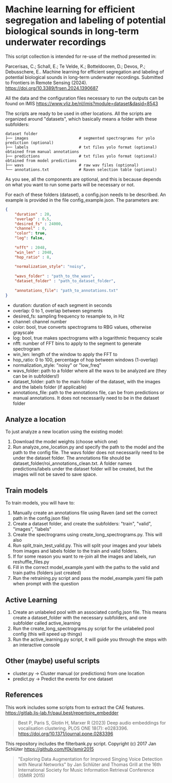 # Machine learning for efficient segregation and labeling of potential biological sounds in long-term underwater recordings

This script collection is intended for re-use of the method presented in: 

Parcerisas, C.; Schall, E.; Te Velde, K.; Botteldooren, D.; Devos, P.; Debusschere, E.. 
Machine learning for efficient segregation and labeling of potential biological sounds in long-term underwater 
recordings. Submitted to Frontiers in Remote Sensing (2024). https://doi.org/10.3389/frsen.2024.1390687

All the data and the configuration files necessary to run the outputs can be found on IMIS https://www.vliz.be/nl/imis?module=dataset&dasid=8543 

The scripts are ready to be used in other locations. All the scripts are organized around "datasets", which basically 
means a folder with these subfolders: 


    dataset folder
    ├── images                      # segmented spectrograms for yolo prediction (optional)
    ├── labels                      # txt files yolo format (optional) obtained from manual annotations
    ├── predictions                 # txt files yolo format (optional) obtained from model predictions
    ├── wavs                        # raw wav files (optional)
    └── annotations.txt             # Raven selection table (optional)

As you see, all the components are optional, and this is because depends on what you want to run some parts will be 
necessary or not. 

For each of these folders (dataset), a config.json needs to be described. An example is provided in the file 
config_example.json. The parameters are: 
```json
{
    "duration" : 20, 
    "overlap" : 0.5,
    "desired_fs" : 24000,
    "channel" : 0,
    "color": true, 
    "log": false,
    
    "nfft" : 2048,
    "win_len" : 2048,
    "hop_ratio" : 8,
    
    "normalization_style": "noisy",
    
    "wavs_folder" : "path_to_the_wavs",
    "dataset_folder" : "path_to_dataset_folder",
    
    "annotations_file": "path_to_annotations.txt"
}
```

* duration: duration of each segment in seconds 
* overlap: 0 to 1, overlap between segments 
* desired_fs: sampling frequency to resample to, in Hz 
* channel: channel number 
* color: bool, true converts spectrograms to RBG values, otherwise grayscale 
* log: bool, true makes spectrograms with a logarithmic frequency scale 
* nfft: number of FFT bins to apply to the segment to generate spectrogram
* win_len: length of the window to apply the FFT to 
* hop_ratio: 0 to 100, percentage of hop between windows (1-overlap)
* normalization_style: "noisy" or "low_freq"
* wavs_folder: path to a folder where all the wavs to be analyzed are (they can be in subfolders!)
* dataset_folder: path to the main folder of the dataset, with the images and the labels folder (if applicable)
* annotations_file: path to the annotations file, can be from predictions or manual annotations. 
It does not necessarily need to be in the dataset folder


## Analyze a location 
To just analyze a new location using the existing model: 
1. Download the model weights (choose which one)
2. Run analyze_one_location.py and specify the path to the model and the path to the config file. 
The wavs folder does not necessarily need to be under the dataset folder.
The annotations file should be dataset_folder/roi_annotations_clean.txt. 
A folder names predictions/labels under the dataset folder will be created, but the images will not be saved to save
space.


## Train models 
To train models, you will have to: 
1. Manually create an annotations file using Raven (and set the correct path in the config.json file)
2. Create a dataset folder, and create the subfolders: "train", "valid", "images", "labels"
3. Create the spectrograms using create_long_spectrograms.py. This will also 
4. Run split_train_test_valid.py. This will split your images and your labels from images and labels folder to the train
and valid folders.
5. If for some reason you want to re-join all the images and labels, run reshuffle_files.py
6. Fill in the correct model_example.yaml with the paths to the valid and train paths (folders just created)
7. Run the retraining.py script and pass the model_example.yaml file path when prompt with the question


## Active Learning 
1. Create an unlabeled pool with an associated config.json file. This means create a dataset_folder with the necessary
subfolders, and one subfolder called active_learning
2. Run the create_long_spectrograms.py script for the unlabeled pool config (this will speed up things)
3. Run the active_learning.py script, it will guide you through the steps with an interactive console


## Other (maybe) useful scripts
* cluster.py -> Cluster manual (or predictions) from one location 
* predict.py -> Predict the events for one dataset



## References
This work includes some scripts from to extract the CAE features. 
https://gitlab.lis-lab.fr/paul.best/repertoire_embedder
> Best P, Paris S, Glotin H, Marxer R (2023) Deep audio embeddings for vocalisation clustering. PLOS ONE 18(7): e0283396. https://doi.org/10.1371/journal.pone.0283396

This repository includes the filterbank.py script. Copyright (c) 2017 Jan Schlüter
https://github.com/f0k/ismir2015
> "Exploring Data Augmentation for Improved Singing Voice Detection with Neural Networks" by Jan Schlüter and Thomas Grill at the 16th International Society for Music Information Retrieval Conference (ISMIR 2015)
